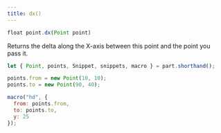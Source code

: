 ```yaml
---
title: dx()
---
```


```js
float point.dx(Point point)
```

Returns the delta along the X-axis between this point and the point you pass it.

<Example 
  part="point_dx"
  caption="An example of the Point.dx() method"
/>

```js
let { Point, points, Snippet, snippets, macro } = part.shorthand();

points.from = new Point(10, 10);
points.to = new Point(90, 40);

macro("hd", {
  from: points.from,
  to: points.to,
  y: 25
});
```

